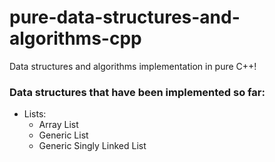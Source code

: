# pure-data-structures-and-algorithms-cpp
Data structures and algorithms implementation in pure C++!

### Data structures that have been implemented so far:
- Lists:
    - Array List
    - Generic List
    - Generic Singly Linked List